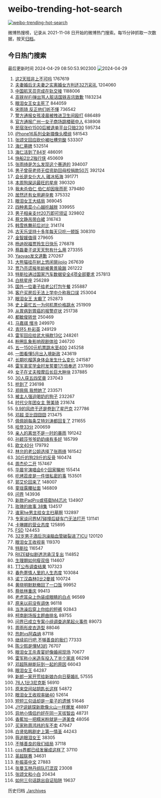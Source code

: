 # weibo-trending-hot-search

[![weibo-trending-hot-search](https://github.com/ameizi/weibo-trending-hot-search/actions/workflows/ci.yml/badge.svg)](https://github.com/ameizi/weibo-trending-hot-search/actions/workflows/ci.yml)

微博热搜榜，记录从 2021-11-08 日开始的微博热门搜索。每15分钟抓取一次数据，按天[归档](./archives)。

## 今日热门搜索

<!-- BEGIN --> 
最后更新时间 2024-04-29 08:50:53.902300 
![2024-04-29](https://imgs-storage.s3.us-east-005.backblazeb2.com/20240429/2024-04-29.png?versionId=4_z8fbbed132d73df8689c40f13_f102e5af23a536089_d20240429_m005053_c005_v0501017_t0027_u01714351853483) 
1. [这2天班非上不可吗](https://s.weibo.com/weibo?q=%23%E8%BF%992%E5%A4%A9%E7%8F%AD%E9%9D%9E%E4%B8%8A%E4%B8%8D%E5%8F%AF%E5%90%97%23&t=31&band_rank=25&Refer=top) 1767619
1. [夫妻婚后无夫妻之实离婚女方判还32万彩礼](https://s.weibo.com/weibo?q=%23%E5%A4%AB%E5%A6%BB%E5%A9%9A%E5%90%8E%E6%97%A0%E5%A4%AB%E5%A6%BB%E4%B9%8B%E5%AE%9E%E7%A6%BB%E5%A9%9A%E5%A5%B3%E6%96%B9%E5%88%A4%E8%BF%9832%E4%B8%87%E5%BD%A9%E7%A4%BC%23&t=31&band_rank=2&Refer=top) 1204060
1. [中国航天员完成在轨交接](https://s.weibo.com/weibo?q=%23%E4%B8%AD%E5%9B%BD%E8%88%AA%E5%A4%A9%E5%91%98%E5%AE%8C%E6%88%90%E5%9C%A8%E8%BD%A8%E4%BA%A4%E6%8E%A5%23&t=31&band_rank=3&Refer=top) 1188006
1. [高铁WiFi弹出骂人脏话国铁吉讯致歉](https://s.weibo.com/weibo?q=%23%E9%AB%98%E9%93%81WiFi%E5%BC%B9%E5%87%BA%E9%AA%82%E4%BA%BA%E8%84%8F%E8%AF%9D%E5%9B%BD%E9%93%81%E5%90%89%E8%AE%AF%E8%87%B4%E6%AD%89%23&t=31&band_rank=15&Refer=top) 1183234
1. [眼泪女王女主死了](https://s.weibo.com/weibo?q=%23%E7%9C%BC%E6%B3%AA%E5%A5%B3%E7%8E%8B%E5%A5%B3%E4%B8%BB%E6%AD%BB%E4%BA%86%23&t=31&band_rank=27&Refer=top) 844059
1. [宋雨琦 反正他们听不懂](https://s.weibo.com/weibo?q=%E5%AE%8B%E9%9B%A8%E7%90%A6%20%E5%8F%8D%E6%AD%A3%E4%BB%96%E4%BB%AC%E5%90%AC%E4%B8%8D%E6%87%82&t=31&band_rank=6&Refer=top) 736542
1. [警方通报女孩凌晨被拽进卫生间殴打](https://s.weibo.com/weibo?q=%23%E8%AD%A6%E6%96%B9%E9%80%9A%E6%8A%A5%E5%A5%B3%E5%AD%A9%E5%87%8C%E6%99%A8%E8%A2%AB%E6%8B%BD%E8%BF%9B%E5%8D%AB%E7%94%9F%E9%97%B4%E6%AE%B4%E6%89%93%23&t=31&band_rank=6&Refer=top) 686489
1. [官方通报广州一女子商场跳楼砸中人](https://s.weibo.com/weibo?q=%23%E5%AE%98%E6%96%B9%E9%80%9A%E6%8A%A5%E5%B9%BF%E5%B7%9E%E4%B8%80%E5%A5%B3%E5%AD%90%E5%95%86%E5%9C%BA%E8%B7%B3%E6%A5%BC%E7%A0%B8%E4%B8%AD%E4%BA%BA%23&t=31&band_rank=1&Refer=top) 638908
1. [民宿涨价1500后被退单平台只赔230](https://s.weibo.com/weibo?q=%23%E6%B0%91%E5%AE%BF%E6%B6%A8%E4%BB%B71500%E5%90%8E%E8%A2%AB%E9%80%80%E5%8D%95%E5%B9%B3%E5%8F%B0%E5%8F%AA%E8%B5%94230%23&t=31&band_rank=20&Refer=top) 595734
1. [iPhone16系列全新摄像头模组](https://s.weibo.com/weibo?q=%23iPhone16%E7%B3%BB%E5%88%97%E5%85%A8%E6%96%B0%E6%91%84%E5%83%8F%E5%A4%B4%E6%A8%A1%E7%BB%84%23&t=31&band_rank=7&Refer=top) 581543
1. [张颂文回应砍价被吐槽穷酸](https://s.weibo.com/weibo?q=%23%E5%BC%A0%E9%A2%82%E6%96%87%E5%9B%9E%E5%BA%94%E7%A0%8D%E4%BB%B7%E8%A2%AB%E5%90%90%E6%A7%BD%E7%A9%B7%E9%85%B8%23&t=31&band_rank=4&Refer=top) 533307
1. [海仁墓碑](https://s.weibo.com/weibo?q=%23%E6%B5%B7%E4%BB%81%E5%A2%93%E7%A2%91%23&t=31&band_rank=5&Refer=top) 532514
1. [海仁活到了84岁](https://s.weibo.com/weibo?q=%23%E6%B5%B7%E4%BB%81%E6%B4%BB%E5%88%B0%E4%BA%8684%E5%B2%81%23&t=31&band_rank=2&Refer=top) 486091
1. [快船2比2独行侠](https://s.weibo.com/weibo?q=%23%E5%BF%AB%E8%88%B92%E6%AF%942%E7%8B%AC%E8%A1%8C%E4%BE%A0%23&t=31&band_rank=16&Refer=top) 450609
1. [张雨绮是怎么发现这个赛道的](https://s.weibo.com/weibo?q=%23%E5%BC%A0%E9%9B%A8%E7%BB%AE%E6%98%AF%E6%80%8E%E4%B9%88%E5%8F%91%E7%8E%B0%E8%BF%99%E4%B8%AA%E8%B5%9B%E9%81%93%E7%9A%84%23&t=31&band_rank=12&Refer=top) 394007
1. [男子曾获老师无偿资助回母校捐款50万](https://s.weibo.com/weibo?q=%23%E7%94%B7%E5%AD%90%E6%9B%BE%E8%8E%B7%E8%80%81%E5%B8%88%E6%97%A0%E5%81%BF%E8%B5%84%E5%8A%A9%E5%9B%9E%E6%AF%8D%E6%A0%A1%E6%8D%90%E6%AC%BE50%E4%B8%87%23&t=31&band_rank=27&Refer=top) 392124
1. [会长是女仆大人 碓冰拓海](https://s.weibo.com/weibo?q=%E4%BC%9A%E9%95%BF%E6%98%AF%E5%A5%B3%E4%BB%86%E5%A4%A7%E4%BA%BA%20%E7%A2%93%E5%86%B0%E6%8B%93%E6%B5%B7&t=31&band_rank=39&Refer=top) 391771
1. [本周狗屎运最旺的星座](https://s.weibo.com/weibo?q=%E6%9C%AC%E5%91%A8%E7%8B%97%E5%B1%8E%E8%BF%90%E6%9C%80%E6%97%BA%E7%9A%84%E6%98%9F%E5%BA%A7&t=31&band_rank=30&Refer=top) 390320
1. [我未杀伯仁 伯仁却因我而死](https://s.weibo.com/weibo?q=%E6%88%91%E6%9C%AA%E6%9D%80%E4%BC%AF%E4%BB%81%20%E4%BC%AF%E4%BB%81%E5%8D%B4%E5%9B%A0%E6%88%91%E8%80%8C%E6%AD%BB&t=31&band_rank=19&Refer=top) 379480
1. [居然还有女用避孕套](https://s.weibo.com/weibo?q=%E5%B1%85%E7%84%B6%E8%BF%98%E6%9C%89%E5%A5%B3%E7%94%A8%E9%81%BF%E5%AD%95%E5%A5%97&t=31&band_rank=11&Refer=top) 375332
1. [眼泪女王大结局](https://s.weibo.com/weibo?q=%E7%9C%BC%E6%B3%AA%E5%A5%B3%E7%8E%8B%E5%A4%A7%E7%BB%93%E5%B1%80&t=31&band_rank=7&Refer=top) 369045
1. [四种素菜小心越吃越胖](https://s.weibo.com/weibo?q=%E5%9B%9B%E7%A7%8D%E7%B4%A0%E8%8F%9C%E5%B0%8F%E5%BF%83%E8%B6%8A%E5%90%83%E8%B6%8A%E8%83%96&t=31&band_rank=36&Refer=top) 339955
1. [男子相亲支付20万即可领证](https://s.weibo.com/weibo?q=%23%E7%94%B7%E5%AD%90%E7%9B%B8%E4%BA%B2%E6%94%AF%E4%BB%9820%E4%B8%87%E5%8D%B3%E5%8F%AF%E9%A2%86%E8%AF%81%23&t=31&band_rank=8&Refer=top) 329802
1. [蔡文静吊带白裙](https://s.weibo.com/weibo?q=%23%E8%94%A1%E6%96%87%E9%9D%99%E5%90%8A%E5%B8%A6%E7%99%BD%E8%A3%99%23&t=31&band_rank=15&Refer=top) 316743
1. [韩雪练舞前后对比](https://s.weibo.com/weibo?q=%23%E9%9F%A9%E9%9B%AA%E7%BB%83%E8%88%9E%E5%89%8D%E5%90%8E%E5%AF%B9%E6%AF%94%23&t=31&band_rank=18&Refer=top) 314174
1. [古天乐坚持十多年每天只吃一顿饭](https://s.weibo.com/weibo?q=%23%E5%8F%A4%E5%A4%A9%E4%B9%90%E5%9D%9A%E6%8C%81%E5%8D%81%E5%A4%9A%E5%B9%B4%E6%AF%8F%E5%A4%A9%E5%8F%AA%E5%90%83%E4%B8%80%E9%A1%BF%E9%A5%AD%23&t=31&band_rank=16&Refer=top) 308310
1. [金智媛值得](https://s.weibo.com/weibo?q=%E9%87%91%E6%99%BA%E5%AA%9B%E5%80%BC%E5%BE%97&t=31&band_rank=19&Refer=top) 279605
1. [杨迪祝福贾玲生日快乐](https://s.weibo.com/weibo?q=%23%E6%9D%A8%E8%BF%AA%E7%A5%9D%E7%A6%8F%E8%B4%BE%E7%8E%B2%E7%94%9F%E6%97%A5%E5%BF%AB%E4%B9%90%23&t=31&band_rank=24&Refer=top) 276878
1. [蔡磊妻子说天天愁有什么用](https://s.weibo.com/weibo?q=%23%E8%94%A1%E7%A3%8A%E5%A6%BB%E5%AD%90%E8%AF%B4%E5%A4%A9%E5%A4%A9%E6%84%81%E6%9C%89%E4%BB%80%E4%B9%88%E7%94%A8%23&t=31&band_rank=50&Refer=top) 273355
1. [Yaoyao发文道歉](https://s.weibo.com/weibo?q=%23Yaoyao%E5%8F%91%E6%96%87%E9%81%93%E6%AD%89%23&t=31&band_rank=9&Refer=top) 270267
1. [大熊猫挂在树上悠闲晃jiojio](https://s.weibo.com/weibo?q=%23%E5%A4%A7%E7%86%8A%E7%8C%AB%E6%8C%82%E5%9C%A8%E6%A0%91%E4%B8%8A%E6%82%A0%E9%97%B2%E6%99%83jiojio%23&t=31&band_rank=10&Refer=top) 267639
1. [贾乃亮谎报年龄被黄景瑜踹](https://s.weibo.com/weibo?q=%23%E8%B4%BE%E4%B9%83%E4%BA%AE%E8%B0%8E%E6%8A%A5%E5%B9%B4%E9%BE%84%E8%A2%AB%E9%BB%84%E6%99%AF%E7%91%9C%E8%B8%B9%23&t=31&band_rank=13&Refer=top) 261222
1. [特斯拉通过国家汽车数据安全4项全部要求](https://s.weibo.com/weibo?q=%23%E7%89%B9%E6%96%AF%E6%8B%89%E9%80%9A%E8%BF%87%E5%9B%BD%E5%AE%B6%E6%B1%BD%E8%BD%A6%E6%95%B0%E6%8D%AE%E5%AE%89%E5%85%A84%E9%A1%B9%E5%85%A8%E9%83%A8%E8%A6%81%E6%B1%82%23&t=31&band_rank=14&Refer=top) 257813
1. [白桃星座](https://s.weibo.com/weibo?q=%E7%99%BD%E6%A1%83%E6%98%9F%E5%BA%A7&t=31&band_rank=15&Refer=top) 256289
1. [国外一位妻子给老公打包午餐](https://s.weibo.com/weibo?q=%E5%9B%BD%E5%A4%96%E4%B8%80%E4%BD%8D%E5%A6%BB%E5%AD%90%E7%BB%99%E8%80%81%E5%85%AC%E6%89%93%E5%8C%85%E5%8D%88%E9%A4%90&t=31&band_rank=40&Refer=top) 255887
1. [客户买房后无法上学中介称我口误](https://s.weibo.com/weibo?q=%23%E5%AE%A2%E6%88%B7%E4%B9%B0%E6%88%BF%E5%90%8E%E6%97%A0%E6%B3%95%E4%B8%8A%E5%AD%A6%E4%B8%AD%E4%BB%8B%E7%A7%B0%E6%88%91%E5%8F%A3%E8%AF%AF%23&t=31&band_rank=20&Refer=top) 253004
1. [眼泪女王 太癫了](https://s.weibo.com/weibo?q=%E7%9C%BC%E6%B3%AA%E5%A5%B3%E7%8E%8B%20%E5%A4%AA%E7%99%AB%E4%BA%86&t=31&band_rank=16&Refer=top) 252873
1. [史上最忙五一为何机票价格跳水](https://s.weibo.com/weibo?q=%23%E5%8F%B2%E4%B8%8A%E6%9C%80%E5%BF%99%E4%BA%94%E4%B8%80%E4%B8%BA%E4%BD%95%E6%9C%BA%E7%A5%A8%E4%BB%B7%E6%A0%BC%E8%B7%B3%E6%B0%B4%23&t=31&band_rank=27&Refer=top) 251909
1. [从胃病到胃癌的报警症状](https://s.weibo.com/weibo?q=%23%E4%BB%8E%E8%83%83%E7%97%85%E5%88%B0%E8%83%83%E7%99%8C%E7%9A%84%E6%8A%A5%E8%AD%A6%E7%97%87%E7%8A%B6%23&t=31&band_rank=21&Refer=top) 251738
1. [都敏俊转世](https://s.weibo.com/weibo?q=%E9%83%BD%E6%95%8F%E4%BF%8A%E8%BD%AC%E4%B8%96&t=31&band_rank=23&Refer=top) 250469
1. [马嘉祺 慢冷](https://s.weibo.com/weibo?q=%E9%A9%AC%E5%98%89%E7%A5%BA%20%E6%85%A2%E5%86%B7&t=31&band_rank=17&Refer=top) 249970
1. [青环5 朴彩英](https://s.weibo.com/weibo?q=%E9%9D%92%E7%8E%AF5%20%E6%9C%B4%E5%BD%A9%E8%8B%B1&t=31&band_rank=18&Refer=top) 249129
1. [雷军回应给武大捐款13亿](https://s.weibo.com/weibo?q=%23%E9%9B%B7%E5%86%9B%E5%9B%9E%E5%BA%94%E7%BB%99%E6%AD%A6%E5%A4%A7%E6%8D%90%E6%AC%BE13%E4%BA%BF%23&t=31&band_rank=19&Refer=top) 248261
1. [粉圈乱象影响观剧体验](https://s.weibo.com/weibo?q=%23%E7%B2%89%E5%9C%88%E4%B9%B1%E8%B1%A1%E5%BD%B1%E5%93%8D%E8%A7%82%E5%89%A7%E4%BD%93%E9%AA%8C%23&t=31&band_rank=31&Refer=top) 246720
1. [五一1500元机票跳水至400](https://s.weibo.com/weibo?q=%23%E4%BA%94%E4%B8%801500%E5%85%83%E6%9C%BA%E7%A5%A8%E8%B7%B3%E6%B0%B4%E8%87%B3400%23&t=31&band_rank=24&Refer=top) 245258
1. [一图看懂5月出入境新政](https://s.weibo.com/weibo?q=%23%E4%B8%80%E5%9B%BE%E7%9C%8B%E6%87%825%E6%9C%88%E5%87%BA%E5%85%A5%E5%A2%83%E6%96%B0%E6%94%BF%23&t=31&band_rank=26&Refer=top) 243619
1. [长期吃榴莲身体会发生什么变化](https://s.weibo.com/weibo?q=%23%E9%95%BF%E6%9C%9F%E5%90%83%E6%A6%B4%E8%8E%B2%E8%BA%AB%E4%BD%93%E4%BC%9A%E5%8F%91%E7%94%9F%E4%BB%80%E4%B9%88%E5%8F%98%E5%8C%96%23&t=31&band_rank=22&Refer=top) 241587
1. [雷军拿奖学金时发誓要1万倍奉还](https://s.weibo.com/weibo?q=%23%E9%9B%B7%E5%86%9B%E6%8B%BF%E5%A5%96%E5%AD%A6%E9%87%91%E6%97%B6%E5%8F%91%E8%AA%93%E8%A6%811%E4%B8%87%E5%80%8D%E5%A5%89%E8%BF%98%23&t=31&band_rank=23&Refer=top) 237890
1. [女子在丈夫按摩后长巨大肿块](https://s.weibo.com/weibo?q=%23%E5%A5%B3%E5%AD%90%E5%9C%A8%E4%B8%88%E5%A4%AB%E6%8C%89%E6%91%A9%E5%90%8E%E9%95%BF%E5%B7%A8%E5%A4%A7%E8%82%BF%E5%9D%97%23&t=31&band_rank=26&Refer=top) 237885
1. [30人获五四奖章](https://s.weibo.com/weibo?q=%2330%E4%BA%BA%E8%8E%B7%E4%BA%94%E5%9B%9B%E5%A5%96%E7%AB%A0%23&t=31&band_rank=20&Refer=top) 237043
1. [抢到了](https://s.weibo.com/weibo?q=%E6%8A%A2%E5%88%B0%E4%BA%86&t=31&band_rank=28&Refer=top) 236198
1. [郑佩佩 我想她了](https://s.weibo.com/weibo?q=%E9%83%91%E4%BD%A9%E4%BD%A9%20%E6%88%91%E6%83%B3%E5%A5%B9%E4%BA%86&t=31&band_rank=25&Refer=top) 233571
1. [被主人强迫喝奶的狗子](https://s.weibo.com/weibo?q=%E8%A2%AB%E4%B8%BB%E4%BA%BA%E5%BC%BA%E8%BF%AB%E5%96%9D%E5%A5%B6%E7%9A%84%E7%8B%97%E5%AD%90&t=31&band_rank=29&Refer=top) 232267
1. [时代少年团女主 贺美琦](https://s.weibo.com/weibo?q=%E6%97%B6%E4%BB%A3%E5%B0%91%E5%B9%B4%E5%9B%A2%E5%A5%B3%E4%B8%BB%20%E8%B4%BA%E7%BE%8E%E7%90%A6&t=31&band_rank=26&Refer=top) 231674
1. [9.9的风终于还是卷到了星巴克](https://s.weibo.com/weibo?q=%239.9%E7%9A%84%E9%A3%8E%E7%BB%88%E4%BA%8E%E8%BF%98%E6%98%AF%E5%8D%B7%E5%88%B0%E4%BA%86%E6%98%9F%E5%B7%B4%E5%85%8B%23&t=31&band_rank=27&Refer=top) 227786
1. [邓超 亚比囧囧囧](https://s.weibo.com/weibo?q=%E9%82%93%E8%B6%85%20%E4%BA%9A%E6%AF%94%E5%9B%A7%E5%9B%A7%E5%9B%A7&t=31&band_rank=29&Refer=top) 213475
1. [佩佩姐每条艾特刘涛都回复了](https://s.weibo.com/weibo?q=%E4%BD%A9%E4%BD%A9%E5%A7%90%E6%AF%8F%E6%9D%A1%E8%89%BE%E7%89%B9%E5%88%98%E6%B6%9B%E9%83%BD%E5%9B%9E%E5%A4%8D%E4%BA%86&t=31&band_rank=30&Refer=top) 211655
1. [哈登33分](https://s.weibo.com/weibo?q=%E5%93%88%E7%99%BB33%E5%88%86&t=31&band_rank=18&Refer=top) 200659
1. [亲人的离世不是一时的暴雨](https://s.weibo.com/weibo?q=%E4%BA%B2%E4%BA%BA%E7%9A%84%E7%A6%BB%E4%B8%96%E4%B8%8D%E6%98%AF%E4%B8%80%E6%97%B6%E7%9A%84%E6%9A%B4%E9%9B%A8&t=31&band_rank=31&Refer=top) 191242
1. [孙颖莎爷爷奶奶缘有多好](https://s.weibo.com/weibo?q=%23%E5%AD%99%E9%A2%96%E8%8E%8E%E7%88%B7%E7%88%B7%E5%A5%B6%E5%A5%B6%E7%BC%98%E6%9C%89%E5%A4%9A%E5%A5%BD%23&t=31&band_rank=32&Refer=top) 185799
1. [欧文40分](https://s.weibo.com/weibo?q=%E6%AC%A7%E6%96%8740%E5%88%86&t=31&band_rank=17&Refer=top) 179792
1. [林允的老公姐选择了张雨绮](https://s.weibo.com/weibo?q=%23%E6%9E%97%E5%85%81%E7%9A%84%E8%80%81%E5%85%AC%E5%A7%90%E9%80%89%E6%8B%A9%E4%BA%86%E5%BC%A0%E9%9B%A8%E7%BB%AE%23&t=31&band_rank=34&Refer=top) 161542
1. [30斤的狗29斤的反骨](https://s.weibo.com/weibo?q=30%E6%96%A4%E7%9A%84%E7%8B%9729%E6%96%A4%E7%9A%84%E5%8F%8D%E9%AA%A8&t=31&band_rank=35&Refer=top) 160474
1. [周杰伦二开](https://s.weibo.com/weibo?q=%E5%91%A8%E6%9D%B0%E4%BC%A6%E4%BA%8C%E5%BC%80&t=31&band_rank=32&Refer=top) 157467
1. [华晨宇演唱会6个回家嘱咐](https://s.weibo.com/weibo?q=%23%E5%8D%8E%E6%99%A8%E5%AE%87%E6%BC%94%E5%94%B1%E4%BC%9A6%E4%B8%AA%E5%9B%9E%E5%AE%B6%E5%98%B1%E5%92%90%23&t=31&band_rank=33&Refer=top) 155414
1. [吃烤苕皮是一件很私密的事](https://s.weibo.com/weibo?q=%23%E5%90%83%E7%83%A4%E8%8B%95%E7%9A%AE%E6%98%AF%E4%B8%80%E4%BB%B6%E5%BE%88%E7%A7%81%E5%AF%86%E7%9A%84%E4%BA%8B%23&t=31&band_rank=34&Refer=top) 153501
1. [郭艾伦回来了](https://s.weibo.com/weibo?q=%E9%83%AD%E8%89%BE%E4%BC%A6%E5%9B%9E%E6%9D%A5%E4%BA%86&t=31&band_rank=34&Refer=top) 148007
1. [童瑶露腰扯面](https://s.weibo.com/weibo?q=%23%E7%AB%A5%E7%91%B6%E9%9C%B2%E8%85%B0%E6%89%AF%E9%9D%A2%23&t=31&band_rank=37&Refer=top) 146809
1. [问界](https://s.weibo.com/weibo?q=%E9%97%AE%E7%95%8C&t=31&band_rank=35&Refer=top) 143936
1. [新款iPadPro或搭载M4芯片](https://s.weibo.com/weibo?q=%23%E6%96%B0%E6%AC%BEiPadPro%E6%88%96%E6%90%AD%E8%BD%BDM4%E8%8A%AF%E7%89%87%23&t=31&band_rank=33&Refer=top) 134907
1. [玫瑰的故事 38集](https://s.weibo.com/weibo?q=%E7%8E%AB%E7%91%B0%E7%9A%84%E6%95%85%E4%BA%8B%2038%E9%9B%86&t=31&band_rank=37&Refer=top) 134517
1. [谁家he男主给女主扫墓啊](https://s.weibo.com/weibo?q=%23%E8%B0%81%E5%AE%B6he%E7%94%B7%E4%B8%BB%E7%BB%99%E5%A5%B3%E4%B8%BB%E6%89%AB%E5%A2%93%E5%95%8A%23&t=31&band_rank=43&Refer=top) 132897
1. [专家谈问界M7碰撞后疑车门无法打开](https://s.weibo.com/weibo?q=%23%E4%B8%93%E5%AE%B6%E8%B0%88%E9%97%AE%E7%95%8CM7%E7%A2%B0%E6%92%9E%E5%90%8E%E7%96%91%E8%BD%A6%E9%97%A8%E6%97%A0%E6%B3%95%E6%89%93%E5%BC%80%23&t=31&band_rank=39&Refer=top) 131141
1. [卡琳娜的营业态度](https://s.weibo.com/weibo?q=%23%E5%8D%A1%E7%90%B3%E5%A8%9C%E7%9A%84%E8%90%A5%E4%B8%9A%E6%80%81%E5%BA%A6%23&t=31&band_rank=38&Refer=top) 125895
1. [FSD](https://s.weibo.com/weibo?q=FSD&t=31&band_rank=50&Refer=top) 124453
1. [32岁男子酒后泡澡脑血管破裂进了ICU](https://s.weibo.com/weibo?q=%2332%E5%B2%81%E7%94%B7%E5%AD%90%E9%85%92%E5%90%8E%E6%B3%A1%E6%BE%A1%E8%84%91%E8%A1%80%E7%AE%A1%E7%A0%B4%E8%A3%82%E8%BF%9B%E4%BA%86ICU%23&t=31&band_rank=40&Refer=top) 120120
1. [眼泪女王收视率](https://s.weibo.com/weibo?q=%E7%9C%BC%E6%B3%AA%E5%A5%B3%E7%8E%8B%E6%94%B6%E8%A7%86%E7%8E%87&t=31&band_rank=41&Refer=top) 119370
1. [特斯拉](https://s.weibo.com/weibo?q=%E7%89%B9%E6%96%AF%E6%8B%89&t=31&band_rank=42&Refer=top) 116547
1. [RIIZE疑似剧透洪承汉复出](https://s.weibo.com/weibo?q=%23RIIZE%E7%96%91%E4%BC%BC%E5%89%A7%E9%80%8F%E6%B4%AA%E6%89%BF%E6%B1%89%E5%A4%8D%E5%87%BA%23&t=31&band_rank=43&Refer=top) 114852
1. [生理期如何瘦双倍](https://s.weibo.com/weibo?q=%E7%94%9F%E7%90%86%E6%9C%9F%E5%A6%82%E4%BD%95%E7%98%A6%E5%8F%8C%E5%80%8D&t=31&band_rank=35&Refer=top) 114607
1. [TT公布调查结果](https://s.weibo.com/weibo?q=%23TT%E5%85%AC%E5%B8%83%E8%B0%83%E6%9F%A5%E7%BB%93%E6%9E%9C%23&t=31&band_rank=49&Refer=top) 107323
1. [春色寄情人里的人生态度](https://s.weibo.com/weibo?q=%E6%98%A5%E8%89%B2%E5%AF%84%E6%83%85%E4%BA%BA%E9%87%8C%E7%9A%84%E4%BA%BA%E7%94%9F%E6%80%81%E5%BA%A6&t=31&band_rank=44&Refer=top) 103084
1. [诺丁汉森林0比2曼城](https://s.weibo.com/weibo?q=%23%E8%AF%BA%E4%B8%81%E6%B1%89%E6%A3%AE%E6%9E%970%E6%AF%942%E6%9B%BC%E5%9F%8E%23&t=31&band_rank=32&Refer=top) 100724
1. [黄晓明默默撤回了一口饭](https://s.weibo.com/weibo?q=%23%E9%BB%84%E6%99%93%E6%98%8E%E9%BB%98%E9%BB%98%E6%92%A4%E5%9B%9E%E4%BA%86%E4%B8%80%E5%8F%A3%E9%A5%AD%23&t=31&band_rank=45&Refer=top) 99952
1. [蔡依林重庆](https://s.weibo.com/weibo?q=%E8%94%A1%E4%BE%9D%E6%9E%97%E9%87%8D%E5%BA%86&t=31&band_rank=46&Refer=top) 99413
1. [老虎耳朵上伪装成眼睛的白点](https://s.weibo.com/weibo?q=%E8%80%81%E8%99%8E%E8%80%B3%E6%9C%B5%E4%B8%8A%E4%BC%AA%E8%A3%85%E6%88%90%E7%9C%BC%E7%9D%9B%E7%9A%84%E7%99%BD%E7%82%B9&t=31&band_rank=41&Refer=top) 96569
1. [原来以前没有调休](https://s.weibo.com/weibo?q=%23%E5%8E%9F%E6%9D%A5%E4%BB%A5%E5%89%8D%E6%B2%A1%E6%9C%89%E8%B0%83%E4%BC%91%23&t=31&band_rank=47&Refer=top) 96118
1. [当洗澡后穿上你给的短裤](https://s.weibo.com/weibo?q=%E5%BD%93%E6%B4%97%E6%BE%A1%E5%90%8E%E7%A9%BF%E4%B8%8A%E4%BD%A0%E7%BB%99%E7%9A%84%E7%9F%AD%E8%A3%A4&t=31&band_rank=31&Refer=top) 92843
1. [柯南剧场版主题曲排名](https://s.weibo.com/weibo?q=%23%E6%9F%AF%E5%8D%97%E5%89%A7%E5%9C%BA%E7%89%88%E4%B8%BB%E9%A2%98%E6%9B%B2%E6%8E%92%E5%90%8D%23&t=31&band_rank=48&Refer=top) 89755
1. [问界已成立专案小组调查追尾起火事件](https://s.weibo.com/weibo?q=%23%E9%97%AE%E7%95%8C%E5%B7%B2%E6%88%90%E7%AB%8B%E4%B8%93%E6%A1%88%E5%B0%8F%E7%BB%84%E8%B0%83%E6%9F%A5%E8%BF%BD%E5%B0%BE%E8%B5%B7%E7%81%AB%E4%BA%8B%E4%BB%B6%23&t=31&band_rank=49&Refer=top) 89073
1. [周雨彤皮衣造型](https://s.weibo.com/weibo?q=%23%E5%91%A8%E9%9B%A8%E5%BD%A4%E7%9A%AE%E8%A1%A3%E9%80%A0%E5%9E%8B%23&t=31&band_rank=37&Refer=top) 88046
1. [热刺vs阿森纳](https://s.weibo.com/weibo?q=%23%E7%83%AD%E5%88%BAvs%E9%98%BF%E6%A3%AE%E7%BA%B3%23&t=31&band_rank=50&Refer=top) 87118
1. [继续前行吧 不够善良的我们](https://s.weibo.com/weibo?q=%E7%BB%A7%E7%BB%AD%E5%89%8D%E8%A1%8C%E5%90%A7%20%E4%B8%8D%E5%A4%9F%E5%96%84%E8%89%AF%E7%9A%84%E6%88%91%E4%BB%AC&t=31&band_rank=36&Refer=top) 77333
1. [陈少熙是懂M3的](https://s.weibo.com/weibo?q=%E9%99%88%E5%B0%91%E7%86%99%E6%98%AF%E6%87%82M3%E7%9A%84&t=31&band_rank=43&Refer=top) 76707
1. [眼泪女王杀青宴好像婚闹现场](https://s.weibo.com/weibo?q=%23%E7%9C%BC%E6%B3%AA%E5%A5%B3%E7%8E%8B%E6%9D%80%E9%9D%92%E5%AE%B4%E5%A5%BD%E5%83%8F%E5%A9%9A%E9%97%B9%E7%8E%B0%E5%9C%BA%23&t=31&band_rank=47&Refer=top) 70677
1. [雷军称小米造车投入了半个家底](https://s.weibo.com/weibo?q=%23%E9%9B%B7%E5%86%9B%E7%A7%B0%E5%B0%8F%E7%B1%B3%E9%80%A0%E8%BD%A6%E6%8A%95%E5%85%A5%E4%BA%86%E5%8D%8A%E4%B8%AA%E5%AE%B6%E5%BA%95%23&t=31&band_rank=49&Refer=top) 66298
1. [邓超陈赫能玩到一起的原因](https://s.weibo.com/weibo?q=%23%E9%82%93%E8%B6%85%E9%99%88%E8%B5%AB%E8%83%BD%E7%8E%A9%E5%88%B0%E4%B8%80%E8%B5%B7%E7%9A%84%E5%8E%9F%E5%9B%A0%23&t=31&band_rank=41&Refer=top) 66043
1. [眼泪女王](https://s.weibo.com/weibo?q=%E7%9C%BC%E6%B3%AA%E5%A5%B3%E7%8E%8B&t=31&band_rank=37&Refer=top) 64287
1. [新郎一家开荒给新娘办向日葵婚礼](https://s.weibo.com/weibo?q=%23%E6%96%B0%E9%83%8E%E4%B8%80%E5%AE%B6%E5%BC%80%E8%8D%92%E7%BB%99%E6%96%B0%E5%A8%98%E5%8A%9E%E5%90%91%E6%97%A5%E8%91%B5%E5%A9%9A%E7%A4%BC%23&t=31&band_rank=50&Refer=top) 57555
1. [76人1比3尼克斯](https://s.weibo.com/weibo?q=%2376%E4%BA%BA1%E6%AF%943%E5%B0%BC%E5%85%8B%E6%96%AF%23&t=31&band_rank=47&Refer=top) 56910
1. [原来空间站钥匙长这样](https://s.weibo.com/weibo?q=%23%E5%8E%9F%E6%9D%A5%E7%A9%BA%E9%97%B4%E7%AB%99%E9%92%A5%E5%8C%99%E9%95%BF%E8%BF%99%E6%A0%B7%23&t=31&band_rank=50&Refer=top) 54872
1. [眼泪女王收视率破40](https://s.weibo.com/weibo?q=%23%E7%9C%BC%E6%B3%AA%E5%A5%B3%E7%8E%8B%E6%94%B6%E8%A7%86%E7%8E%87%E7%A0%B440%23&t=31&band_rank=41&Refer=top) 52614
1. [短短三句话却是一辈子的遗憾](https://s.weibo.com/weibo?q=%E7%9F%AD%E7%9F%AD%E4%B8%89%E5%8F%A5%E8%AF%9D%E5%8D%B4%E6%98%AF%E4%B8%80%E8%BE%88%E5%AD%90%E7%9A%84%E9%81%97%E6%86%BE&t=31&band_rank=49&Refer=top) 51646
1. [JYP说姚琛新歌像火山一样爆发](https://s.weibo.com/weibo?q=%23JYP%E8%AF%B4%E5%A7%9A%E7%90%9B%E6%96%B0%E6%AD%8C%E5%83%8F%E7%81%AB%E5%B1%B1%E4%B8%80%E6%A0%B7%E7%88%86%E5%8F%91%23&t=31&band_rank=43&Refer=top) 48897
1. [异地小情侣约好在同一天拔智齿](https://s.weibo.com/weibo?q=%E5%BC%82%E5%9C%B0%E5%B0%8F%E6%83%85%E4%BE%A3%E7%BA%A6%E5%A5%BD%E5%9C%A8%E5%90%8C%E4%B8%80%E5%A4%A9%E6%8B%94%E6%99%BA%E9%BD%BF&t=31&band_rank=41&Refer=top) 48731
1. [香蕉加一把糯米粉就是一道美食](https://s.weibo.com/weibo?q=%E9%A6%99%E8%95%89%E5%8A%A0%E4%B8%80%E6%8A%8A%E7%B3%AF%E7%B1%B3%E7%B2%89%E5%B0%B1%E6%98%AF%E4%B8%80%E9%81%93%E7%BE%8E%E9%A3%9F&t=31&band_rank=43&Refer=top) 48056
1. [买家称周鸿祎的车不卖](https://s.weibo.com/weibo?q=%23%E4%B9%B0%E5%AE%B6%E7%A7%B0%E5%91%A8%E9%B8%BF%E7%A5%8E%E7%9A%84%E8%BD%A6%E4%B8%8D%E5%8D%96%23&t=31&band_rank=48&Refer=top) 47947
1. [白贤佑韩剧史上第一情圣](https://s.weibo.com/weibo?q=%23%E7%99%BD%E8%B4%A4%E4%BD%91%E9%9F%A9%E5%89%A7%E5%8F%B2%E4%B8%8A%E7%AC%AC%E4%B8%80%E6%83%85%E5%9C%A3%23&t=31&band_rank=46&Refer=top) 44243
1. [辱追眼泪女王](https://s.weibo.com/weibo?q=%E8%BE%B1%E8%BF%BD%E7%9C%BC%E6%B3%AA%E5%A5%B3%E7%8E%8B&t=31&band_rank=42&Refer=top) 38305
1. [不够善良的我们结局](https://s.weibo.com/weibo?q=%E4%B8%8D%E5%A4%9F%E5%96%84%E8%89%AF%E7%9A%84%E6%88%91%E4%BB%AC%E7%BB%93%E5%B1%80&t=31&band_rank=49&Refer=top) 37118
1. [cos界都已经发展成这样了](https://s.weibo.com/weibo?q=%23cos%E7%95%8C%E9%83%BD%E5%B7%B2%E7%BB%8F%E5%8F%91%E5%B1%95%E6%88%90%E8%BF%99%E6%A0%B7%E4%BA%86%23&t=31&band_rank=50&Refer=top) 37110
1. [英超联赛](https://s.weibo.com/weibo?q=%23%E8%8B%B1%E8%B6%85%E8%81%94%E8%B5%9B%23&t=31&band_rank=50&Refer=top) 34631
1. [朴振英中文](https://s.weibo.com/weibo?q=%E6%9C%B4%E6%8C%AF%E8%8B%B1%E4%B8%AD%E6%96%87&t=31&band_rank=43&Refer=top) 27883
1. [张曼玉林丹组队打混双](https://s.weibo.com/weibo?q=%23%E5%BC%A0%E6%9B%BC%E7%8E%89%E6%9E%97%E4%B8%B9%E7%BB%84%E9%98%9F%E6%89%93%E6%B7%B7%E5%8F%8C%23&t=31&band_rank=44&Refer=top) 23008
1. [张颂文和小白](https://s.weibo.com/weibo?q=%E5%BC%A0%E9%A2%82%E6%96%87%E5%92%8C%E5%B0%8F%E7%99%BD&t=31&band_rank=50&Refer=top) 20434
1. [如何三句话跳出自证陷阱](https://s.weibo.com/weibo?q=%E5%A6%82%E4%BD%95%E4%B8%89%E5%8F%A5%E8%AF%9D%E8%B7%B3%E5%87%BA%E8%87%AA%E8%AF%81%E9%99%B7%E9%98%B1&t=31&band_rank=50&Refer=top) 19637
<!-- END -->

历史归档 [./archives](./archives)

